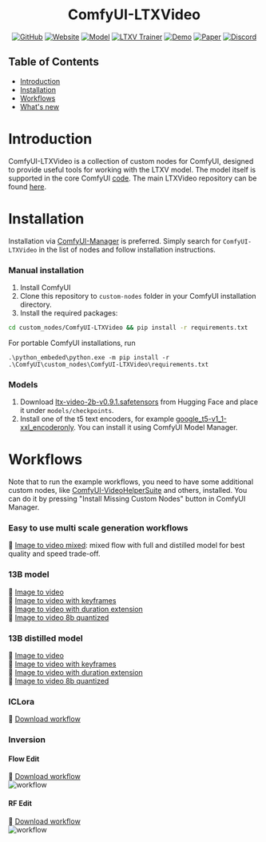 <div align="center">

# ComfyUI-LTXVideo

[![GitHub](https://img.shields.io/badge/LTXV-Repo-blue?logo=github)](https://github.com/Lightricks/LTX-Video)
[![Website](https://img.shields.io/badge/Website-LTXV-181717?logo=google-chrome)](https://www.lightricks.com/ltxv)
[![Model](https://img.shields.io/badge/HuggingFace-Model-orange?logo=huggingface)](https://huggingface.co/Lightricks/LTX-Video)
[![LTXV Trainer](https://img.shields.io/badge/LTXV-Trainer%20Repo-9146FF)](https://github.com/Lightricks/LTX-Video-Trainer)
[![Demo](https://img.shields.io/badge/Demo-Try%20Now-brightgreen?logo=vercel)](https://app.ltx.studio/ltx-video)
[![Paper](https://img.shields.io/badge/Paper-arXiv-B31B1B?logo=arxiv)](https://arxiv.org/abs/2501.00103)
[![Discord](https://img.shields.io/badge/Join-Discord-5865F2?logo=discord)](https://discord.gg/Mn8BRgUKKy)

</div>


## Table of Contents

- [Introduction](#introduction)
- [Installation](#installation)
- [Workflows](#installation)
- [What's new](./docs/release-notes.md)


# Introduction

ComfyUI-LTXVideo is a collection of custom nodes for ComfyUI, designed to provide useful tools for working with the LTXV model.
The model itself is supported in the core ComfyUI [code](https://github.com/comfyanonymous/ComfyUI/tree/master/comfy/ldm/lightricks).
The main LTXVideo repository can be found [here](https://github.com/Lightricks/LTX-Video).


# Installation

Installation via [ComfyUI-Manager](https://github.com/ltdrdata/ComfyUI-Manager) is preferred. Simply search for `ComfyUI-LTXVideo` in the list of nodes and follow installation instructions.

### Manual installation

1. Install ComfyUI
2. Clone this repository to `custom-nodes` folder in your ComfyUI installation directory.
3. Install the required packages:

```bash
cd custom_nodes/ComfyUI-LTXVideo && pip install -r requirements.txt
```

For portable ComfyUI installations, run

```
.\python_embeded\python.exe -m pip install -r .\ComfyUI\custom_nodes\ComfyUI-LTXVideo\requirements.txt
```

### Models

1. Download [ltx-video-2b-v0.9.1.safetensors](https://huggingface.co/Lightricks/LTX-Video/blob/main/ltx-video-2b-v0.9.1.safetensors) from Hugging Face and place it under `models/checkpoints`.
2. Install one of the t5 text encoders, for example [google_t5-v1_1-xxl_encoderonly](https://huggingface.co/mcmonkey/google_t5-v1_1-xxl_encoderonly/tree/main). You can install it using ComfyUI Model Manager.

# Workflows

Note that to run the example workflows, you need to have some additional custom nodes, like [ComfyUI-VideoHelperSuite](https://github.com/kosinkadink/ComfyUI-VideoHelperSuite) and others, installed. You can do it by pressing "Install Missing Custom Nodes" button in ComfyUI Manager.

### Easy to use multi scale generation workflows

🧩 [Image to video mixed](example_workflows/ltxv13b-i2v-mixed-multiscale.json): mixed flow with full and distilled model for best quality and speed trade-off.<br>

### 13B model<br>
🧩 [Image to video](example_workflows/ltxv-13b-i2v-base.json)<br>
🧩 [Image to video with keyframes](example_workflows/ltxv-13b-i2v-keyframes.json)<br>
🧩 [Image to video with duration extension](example_workflows/ltxv-13b-i2v-extend.json)<br>
🧩 [Image to video 8b quantized](example_workflows/ltxv-13b-i2v-base-fp8.json)

### 13B distilled model<br>
🧩 [Image to video](example_workflows/13b-distilled/ltxv-13b-dist-i2v-base.json)<br>
🧩 [Image to video with keyframes](example_workflows/13b-distilled/ltxv-13b-dist-i2v-keyframes.json)<br>
🧩 [Image to video with duration extension](example_workflows/13b-distilled/ltxv-13b-dist-i2v-extend.json)<br>
🧩 [Image to video 8b quantized](example_workflows/13b-distilled/ltxv-13b-dist-i2v-base-fp8.json)

### ICLora
🧩 [Download workflow](example_workflows/ic_lora/ic-lora.json)

### Inversion

#### Flow Edit

🧩 [Download workflow](example_workflows/tricks/ltxvideo-flow-edit.json)<br>
![workflow](example_workflows/tricks/ltxvideo-flow-edit.png)

#### RF Edit

🧩 [Download workflow](example_workflows/tricks/ltxvideo-rf-edit.json)<br>
![workflow](example_workflows/tricks/ltxvideo-rf-edit.png)
